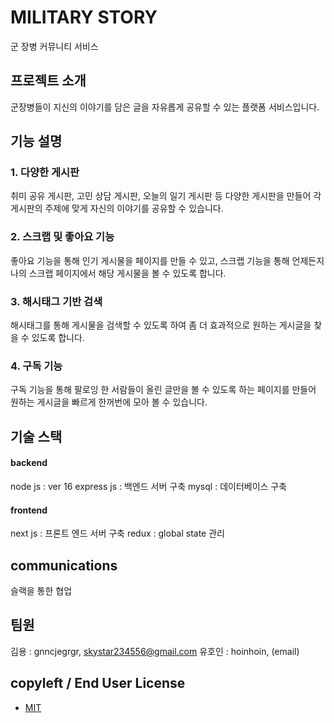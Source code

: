 # MILITARY STORY
군 장병 커뮤니티 서비스

## 프로젝트 소개
군장병들이 지신의 이야기를 담은 글을 자유롭게 공유할 수 있는 플랫폼 서비스입니다.

## 기능 설명
### 1. 다양한 게시판
취미 공유 게시판, 고민 상담 게시판, 오늘의 일기 게시판 등 다양한 게시판을 만들어 각 게시판의 주제에 맞게 자신의 이야기를 공유할 수 있습니다.
### 2. 스크랩 및 좋아요 기능
좋아요 기능을 통해 인기 게시물을 페이지를 만들 수 있고, 스크랩 기능을 통해 언제든지 나의 스크랩 페이지에서 해당 게시물을 볼 수 있도록 합니다.
### 3. 해시태그 기반 검색
해시태그를 통해 게시물을 검색할 수 있도록 하여 좀 더 효과적으로 원하는 게시글을 찾을 수 있도록 합니다.
### 4. 구독 기능 
구독 기능을 통해 팔로잉 한 서람들이 올린 글만을 볼 수 있도록 하는 페이지를 만들어 원하는 게시글을 빠르게 한꺼번에 모아 볼 수 있습니다.

## 기술 스택
#### backend 
node js : ver 16
express js : 백엔드 서버 구축
mysql : 데이터베이스 구축
 
#### frontend
next js : 프론트 엔드 서버 구축
redux : global state 관리

## communications
슬랙을 통한 협업

## 팀원
김용 : gnncjegrgr, skystar234556@gmail.com
유호인 : hoinhoin, (email)

## copyleft / End User License
+ [MIT](https://github.com/osamhack2022/WEB_MILITARY_STORY/blob/master/License)

